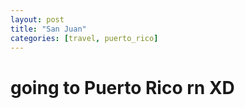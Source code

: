 ```yaml
---
layout: post
title: "San Juan"
categories: [travel, puerto_rico]
---
```


# going to Puerto Rico rn XD
